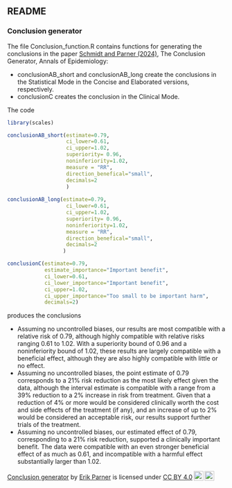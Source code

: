 ## README

### Conclusion generator

The file Conclusion_function.R contains functions for generating the conclusions in the paper [Schmidt and Parner (2024)](https://www.sciencedirect.com/science/article/pii/S1047279724001042), The Conclusion Generator, Annals of Epidemiology:

* conclusionAB_short and conclusionAB_long create the conclusions in the Statistical Mode in the Concise and Elaborated versions, respectively.
* conclusionC creates the conclusion in the Clinical Mode.

The code 

``` r
library(scales)

conclusionAB_short(estimate=0.79,
                   ci_lower=0.61,
                   ci_upper=1.02,
                   superiority= 0.96,
                   noninferiority=1.02,
                   measure = "RR",
                   direction_benefical="small",
                   decimals=2
                   )
                   
conclusionAB_long(estimate=0.79,
                   ci_lower=0.61,
                   ci_upper=1.02,
                   superiority= 0.96,
                   noninferiority=1.02,
                   measure = "RR",
                   direction_benefical="small",
                   decimals=2
                  )

conclusionC(estimate=0.79,
            estimate_importance="Important benefit",
            ci_lower=0.61,
            ci_lower_importance="Important benefit",
            ci_upper=1.02,
            ci_upper_importance="Too small to be important harm",
            decimals=2)                 
```

produces the conclusions 

* Assuming no uncontrolled biases, our results are most compatible with a relative risk of 0.79, although highly compatible with relative risks ranging 0.61 to 1.02. With a superiority bound of 0.96 and a noninferiority bound of 1.02, these results are largely compatible with a beneficial effect, although they are also highly compatible with little or no effect.
*  Assuming no uncontrolled biases, the point estimate of 0.79 corresponds to a 21% risk reduction as the most likely effect given the data, although the interval estimate is compatible with a range from a 39% reduction to a 2% increase in risk from treatment. Given that a reduction of 4%  or more would be considered clinically worth the cost and side effects of the treatment (if any), and an increase of up to 2%  would be considered an acceptable risk, our results support further trials of the treatment.
* Assuming no uncontrolled biases, our estimated effect of 0.79, corresponding to a 21% risk reduction, supported a clinically important benefit. The data were compatible with an even stronger beneficial effect of as much as 0.61, and incompatible with a harmful effect substantially larger than 1.02.

<p xmlns:cc="http://creativecommons.org/ns#" xmlns:dct="http://purl.org/dc/terms/"><a property="dct:title" rel="cc:attributionURL" href="https://github.com/erikparner/conclusion_generator">Conclusion generator</a> by <a rel="cc:attributionURL dct:creator" property="cc:attributionName" href="https://www.au.dk/vis/person/parner@ph.au.dk">Erik Parner</a> is licensed under <a href="http://creativecommons.org/licenses/by/4.0/?ref=chooser-v1" target="_blank" rel="license noopener noreferrer" style="display:inline-block;">CC BY 4.0<img style="height:22px!important;margin-left:3px;vertical-align:text-bottom;" src="https://mirrors.creativecommons.org/presskit/icons/cc.svg?ref=chooser-v1"><img style="height:22px!important;margin-left:3px;vertical-align:text-bottom;" src="https://mirrors.creativecommons.org/presskit/icons/by.svg?ref=chooser-v1"></a></p>